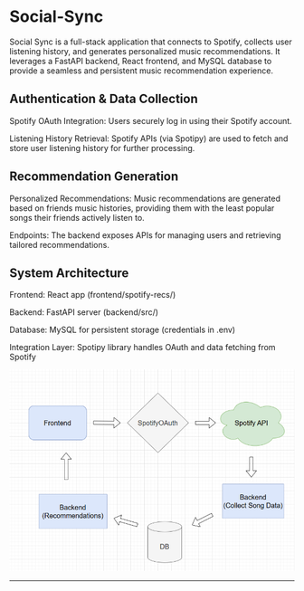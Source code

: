 # Social-Sync 
Social Sync is a full-stack application that connects to Spotify, collects user listening history, and generates personalized music recommendations.
It leverages a FastAPI backend, React frontend, and MySQL database to provide a seamless and persistent music recommendation experience.

## Authentication & Data Collection

Spotify OAuth Integration: Users securely log in using their Spotify account.

Listening History Retrieval: Spotify APIs (via Spotipy) are used to fetch and store user listening history for further processing.

## Recommendation Generation

Personalized Recommendations: Music recommendations are generated based on friends music histories, providing them with the least popular songs their friends actively listen to.

Endpoints: The backend exposes APIs for managing users and retrieving tailored recommendations.

## System Architecture

Frontend: React app (frontend/spotify-recs/)

Backend: FastAPI server (backend/src/)

Database: MySQL for persistent storage (credentials in .env)

Integration Layer: Spotipy library handles OAuth and data fetching from Spotify

![Social-Sync Architecture](Social-Sync\frontend\spotify-recs\public\architecture.png)

---